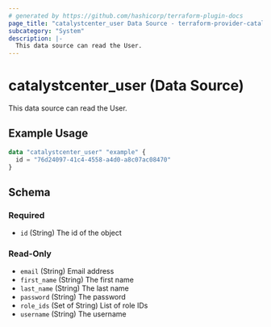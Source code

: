 ```yaml
---
# generated by https://github.com/hashicorp/terraform-plugin-docs
page_title: "catalystcenter_user Data Source - terraform-provider-catalystcenter"
subcategory: "System"
description: |-
  This data source can read the User.
---
```


# catalystcenter_user (Data Source)

This data source can read the User.

## Example Usage

```terraform
data "catalystcenter_user" "example" {
  id = "76d24097-41c4-4558-a4d0-a8c07ac08470"
}
```

<!-- schema generated by tfplugindocs -->
## Schema

### Required

- `id` (String) The id of the object

### Read-Only

- `email` (String) Email address
- `first_name` (String) The first name
- `last_name` (String) The last name
- `password` (String) The password
- `role_ids` (Set of String) List of role IDs
- `username` (String) The username
